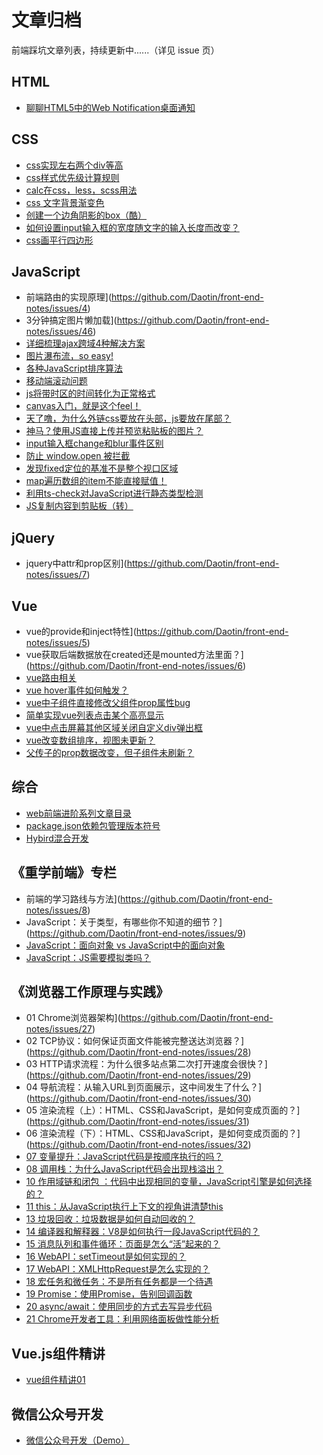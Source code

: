 # 文章归档
前端踩坑文章列表，持续更新中......（详见 issue 页）

## HTML
- [聊聊HTML5中的Web Notification桌面通知](https://github.com/Daotin/front-end-notes/issues/3)


## CSS
- [css实现左右两个div等高](https://github.com/Daotin/front-end-notes/issues/1)
- [css样式优先级计算规则](https://github.com/Daotin/front-end-notes/issues/2)
- [calc在css，less，scss用法](https://github.com/Daotin/front-end-notes/issues/63)
- [css 文字背景渐变色](https://github.com/Daotin/front-end-notes/issues/64)
- [创建一个边角阴影的box（酷）](https://github.com/Daotin/front-end-notes/issues/80)
- [如何设置input输入框的宽度随文字的输入长度而改变？](https://github.com/Daotin/front-end-notes/issues/81)
- [css画平行四边形](https://github.com/Daotin/front-end-notes/issues/88)

## JavaScript

- 前端路由的实现原理](https://github.com/Daotin/front-end-notes/issues/4)
- 3分钟搞定图片懒加载](https://github.com/Daotin/front-end-notes/issues/46)
- [详细梳理ajax跨域4种解决方案](https://github.com/Daotin/front-end-notes/issues/55)
- [图片瀑布流，so easy!](https://github.com/Daotin/front-end-notes/issues/56)
- [各种JavaScript排序算法](https://github.com/Daotin/front-end-notes/issues/60)
- [移动端滚动问题](https://github.com/Daotin/front-end-notes/issues/61)
- [js将带时区的时间转化为正常格式](https://github.com/Daotin/front-end-notes/issues/62)
- [canvas入门，就是这个feel！](https://github.com/Daotin/front-end-notes/issues/65)
- [天了噜，为什么外链css要放在头部，js要放在尾部？](https://github.com/Daotin/front-end-notes/issues/66)
- [神马？使用JS直接上传并预览粘贴板的图片？](https://github.com/Daotin/front-end-notes/issues/70)
- [input输入框change和blur事件区别](https://github.com/Daotin/front-end-notes/issues/72)
- [防止 window.open 被拦截](https://github.com/Daotin/front-end-notes/issues/73)
- [发现fixed定位的基准不是整个视口区域](https://github.com/Daotin/front-end-notes/issues/78)
- [map遍历数组的item不能直接赋值！](https://github.com/Daotin/front-end-notes/issues/83)
- [利用ts-check对JavaScript进行静态类型检测](https://github.com/Daotin/front-end-notes/issues/84)
- [JS复制内容到剪贴板（转）](https://github.com/Daotin/front-end-notes/issues/89)


## jQuery
- jquery中attr和prop区别](https://github.com/Daotin/front-end-notes/issues/7)

## Vue
- vue的provide和inject特性](https://github.com/Daotin/front-end-notes/issues/5)
- vue获取后端数据放在created还是mounted方法里面？](https://github.com/Daotin/front-end-notes/issues/6)
- [vue路由相关](https://github.com/Daotin/front-end-notes/issues/69)
- [vue hover事件如何触发？](https://github.com/Daotin/front-end-notes/issues/74)
- [vue中子组件直接修改父组件prop属性bug](https://github.com/Daotin/front-end-notes/issues/75)
- [简单实现vue列表点击某个高亮显示](https://github.com/Daotin/front-end-notes/issues/76)
- [vue中点击屏幕其他区域关闭自定义div弹出框](https://github.com/Daotin/front-end-notes/issues/77)
- [vue改变数组排序，视图未更新？](https://github.com/Daotin/front-end-notes/issues/79)
- [父传子的prop数据改变，但子组件未刷新？](https://github.com/Daotin/front-end-notes/issues/82)





## 综合
- [web前端进阶系列文章目录](https://github.com/Daotin/front-end-notes/issues/54)
- [package.json依赖包管理版本符号](https://github.com/Daotin/front-end-notes/issues/71)
- [Hybird混合开发](https://github.com/Daotin/front-end-notes/issues/87)


## 《重学前端》专栏
- 前端的学习路线与方法](https://github.com/Daotin/front-end-notes/issues/8)
- JavaScript：关于类型，有哪些你不知道的细节？](https://github.com/Daotin/front-end-notes/issues/9)
- [JavaScript：面向对象 vs JavaScript中的面向对象](https://github.com/Daotin/front-end-notes/issues/67)
- [JavaScript：JS需要模拟类吗？](https://github.com/Daotin/front-end-notes/issues/68)


## 《浏览器工作原理与实践》
- 01 Chrome浏览器架构](https://github.com/Daotin/front-end-notes/issues/27)
- 02 TCP协议：如何保证页面文件能被完整送达浏览器？](https://github.com/Daotin/front-end-notes/issues/28)
- 03 HTTP请求流程：为什么很多站点第二次打开速度会很快？](https://github.com/Daotin/front-end-notes/issues/29)
- 04 导航流程：从输入URL到页面展示，这中间发生了什么？](https://github.com/Daotin/front-end-notes/issues/30)
- 05 渲染流程（上）：HTML、CSS和JavaScript，是如何变成页面的？](https://github.com/Daotin/front-end-notes/issues/31)
- 06 渲染流程（下）：HTML、CSS和JavaScript，是如何变成页面的？](https://github.com/Daotin/front-end-notes/issues/32)
- [07 变量提升：JavaScript代码是按顺序执行的吗？](https://github.com/Daotin/front-end-notes/issues/33)
- [08 调用栈：为什么JavaScript代码会出现栈溢出？](https://github.com/Daotin/front-end-notes/issues/34)
- [10 作用域链和闭包 ：代码中出现相同的变量，JavaScript引擎是如何选择的？](https://github.com/Daotin/front-end-notes/issues/35)
- [11 this：从JavaScript执行上下文的视角讲清楚this](https://github.com/Daotin/front-end-notes/issues/36)
- [13 垃圾回收：垃圾数据是如何自动回收的？](https://github.com/Daotin/front-end-notes/issues/37)
- [14 编译器和解释器：V8是如何执行一段JavaScript代码的？](https://github.com/Daotin/front-end-notes/issues/38)
- [15 消息队列和事件循环：页面是怎么“活”起来的？](https://github.com/Daotin/front-end-notes/issues/39)
- [16 WebAPI：setTimeout是如何实现的？](https://github.com/Daotin/front-end-notes/issues/40)
- [17 WebAPI：XMLHttpRequest是怎么实现的？](https://github.com/Daotin/front-end-notes/issues/41)
- [18 宏任务和微任务：不是所有任务都是一个待遇](https://github.com/Daotin/front-end-notes/issues/42)
- [19 Promise：使用Promise，告别回调函数](https://github.com/Daotin/front-end-notes/issues/43)
- [20 async/await：使用同步的方式去写异步代码](https://github.com/Daotin/front-end-notes/issues/44)
- [21 Chrome开发者工具：利用网络面板做性能分析](https://github.com/Daotin/front-end-notes/issues/45)


## Vue.js组件精讲
- [vue组件精讲01](https://github.com/Daotin/front-end-notes/issues/85)

## 微信公众号开发
- [微信公众号开发（Demo）](https://github.com/Daotin/front-end-notes/issues/86)


















